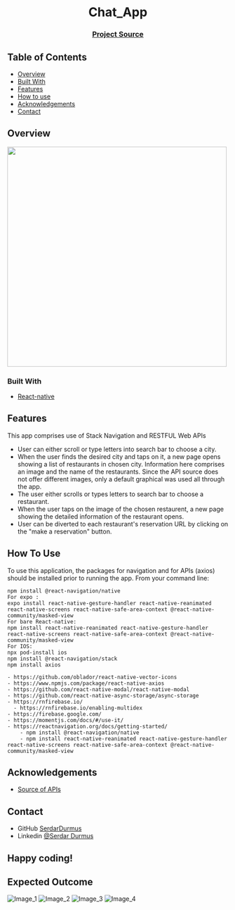 
<h1 align="center">Chat_App</h1>
<div align="center">
  <h3>
    <a href="https://github.com/serdardurmus/Chat_App">
      Project Source
    </a>
  </h3>
</div>
<!-- TABLE OF CONTENTS -->

## Table of Contents

- [Overview](#overview)
- [Built With](#built-with)
- [Features](#features)
- [How to use](#how-to-use)
- [Acknowledgements](#acknowledgements)
- [Contact](#contact)
<!-- OVERVIEW -->
## Overview
<img src="images/images(1).gif" height="500">

### Built With
<!-- This section should list any major frameworks that you built your project using. Here are a few examples.-->
- [React-native](https://reactnative.dev/)

## Features
This app comprises use of Stack Navigation and RESTFUL Web APIs
- User can either scroll or type letters into search bar to choose a city. 
- When the user finds the desired city and taps on it, a new page opens showing a list of restaurants in chosen city. Information here comprises an image and the name of the restaurants. Since the API source does not offer different images, only a default graphical was used all through the app.
- The user either scrolls or types letters to search bar to choose a restaurant. 
- When the user taps on the image of the chosen restaurent, a new page showing the detailed information of the restaurant opens. 
- User can be diverted to each restaurant's reservation URL by clicking on the "make a reservation" button.

## How To Use
To use this application, the packages for navigation and for APIs (axios) should be installed prior to running the app. From your command line:
```
npm install @react-navigation/native
For expo :
expo install react-native-gesture-handler react-native-reanimated react-native-screens react-native-safe-area-context @react-native-community/masked-view
For bare React-native:
npm install react-native-reanimated react-native-gesture-handler react-native-screens react-native-safe-area-context @react-native-community/masked-view
For IOS:
npx pod-install ios
npm install @react-navigation/stack
npm install axios

- https://github.com/oblador/react-native-vector-icons
- https://www.npmjs.com/package/react-native-axios
- https://github.com/react-native-modal/react-native-modal
- https://github.com/react-native-async-storage/async-storage
- https://rnfirebase.io/
  - https://rnfirebase.io/enabling-multidex
- https://firebase.google.com/
- https://momentjs.com/docs/#/use-it/
- https://reactnavigation.org/docs/getting-started/
    - npm install @react-navigation/native
    - npm install react-native-reanimated react-native-gesture-handler react-native-screens react-native-safe-area-context @react-native-community/masked-view
```

## Acknowledgements
<!-- This section should list any articles or add-ons/plugins that helps you to complete the project. This is optional but it will help you in the future. For exmpale -->
- [Source of APIs](https://opentable.herokuapp.com/)

## Contact
- GitHub [SerdarDurmus](https://github.com/serdardurmus)
- Linkedin [@Serdar Durmus](https://www.linkedin.com/in/serdardurmusj/)

## Happy coding!

## Expected Outcome

![Image_1](./images/images(1).jpg)
![Image_2](./images/images(2).jpg)
![Image_3](./images/images(3).jpg)
![Image_4](./images/images(4).jpg)